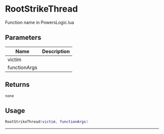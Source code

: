 # RootStrikeThread

Function name in PowersLogic.lua

## Parameters

| Name         | Description |
| ------------ | ----------- |
| victim       |             |
| functionArgs |             |

## Returns

`none`

## Usage

```lua
RootStrikeThread(victim, functionArgs)
```

---
